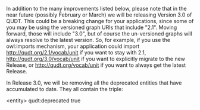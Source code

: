 In addition to the many improvements listed below, please note that in the near future (possibly February or March) we will be releasing Version 3.0 of QUDT. This could be a breaking change for your applications, since some of you may be using the versioned graph URIs that include  "2.1". Moving forward, those will include "3.0", but of course the un-versioned graphs will always resolve to the latest version. So, for example, if you use the owl:imports mechanism, your application could import http://qudt.org/2.1/vocab/unit if you want to stay with 2.1, http://qudt.org/3.0/vocab/unit if you want to explicitly migrate to the new Release, or http://qudt.org/vocab/unit if you want to always get the latest Release.

In Release 3.0, we will be removing all the deprecated entities that have accumulated to date. They all contain the triple:

\<entity\> qudt:deprecated true
